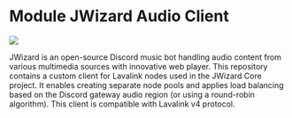 # Module JWizard Audio Client

![](images/banner.png)

JWizard is an open-source Discord music bot handling audio content from various multimedia sources with innovative web
player. This repository contains a custom client for Lavalink nodes used in the JWizard Core project. It enables
creating separate node pools and applies load balancing based on the Discord gateway audio region (or using a
round-robin algorithm). This client is compatible with Lavalink v4 protocol.
